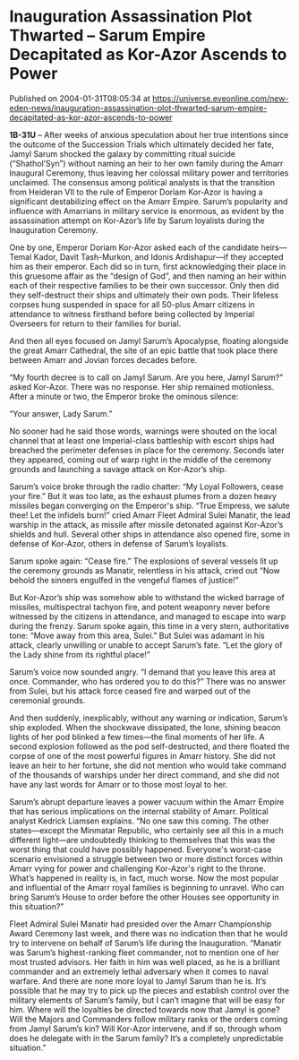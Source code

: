 # Inauguration Assassination Plot Thwarted – Sarum Empire Decapitated as Kor-Azor Ascends to Power
Published on 2004-01-31T08:05:34 at https://universe.eveonline.com/new-eden-news/inauguration-assassination-plot-thwarted-sarum-empire-decapitated-as-kor-azor-ascends-to-power

**1B-31U** – After weeks of anxious speculation about her true intentions since the outcome of the Succession Trials which ultimately decided her fate, Jamyl Sarum shocked the galaxy by committing ritual suicide (“Shathol’Syn”) without naming an heir to her own family during the Amarr Inaugural Ceremony, thus leaving her colossal military power and territories unclaimed. The consensus among political analysts is that the transition from Heideran VII to the rule of Emperor Doriam Kor-Azor is having a significant destabilizing effect on the Amarr Empire. Sarum’s popularity and influence with Amarrians in military service is enormous, as evident by the assassination attempt on Kor-Azor’s life by Sarum loyalists during the Inauguration Ceremony.  


One by one, Emperor Doriam Kor-Azor asked each of the candidate heirs—Temal Kador, Davit Tash-Murkon, and Idonis Ardishapur—if they accepted him as their emperor. Each did so in turn, first acknowledging their place in this gruesome affair as the “design of God”, and then naming an heir within each of their respective families to be their own successor. Only then did they self-destruct their ships and ultimately their own pods. Their lifeless corpses hung suspended in space for all 50-plus Amarr citizens in attendance to witness firsthand before being collected by Imperial Overseers for return to their families for burial.  


And then all eyes focused on Jamyl Sarum’s Apocalypse, floating alongside the great Amarr Cathedral, the site of an epic battle that took place there between Amarr and Jovian forces decades before.  


“My fourth decree is to call on Jamyl Sarum. Are you here, Jamyl Sarum?” asked Kor-Azor. There was no response. Her ship remained motionless. After a minute or two, the Emperor broke the ominous silence:  


“Your answer, Lady Sarum.”  


No sooner had he said those words, warnings were shouted on the local channel that at least one Imperial-class battleship with escort ships had breached the perimeter defenses in place for the ceremony. Seconds later they appeared, coming out of warp right in the middle of the ceremony grounds and launching a savage attack on Kor-Azor’s ship.  


Sarum’s voice broke through the radio chatter: “My Loyal Followers, cease your fire.” But it was too late, as the exhaust plumes from a dozen heavy missiles began converging on the Emperor's ship. “True Empress, we salute thee! Let the infidels burn!” cried Amarr Fleet Admiral Sulei Manatir, the lead warship in the attack, as missile after missile detonated against Kor-Azor’s shields and hull. Several other ships in attendance also opened fire, some in defense of Kor-Azor, others in defense of Sarum’s loyalists.  


Sarum spoke again: “Cease fire.” The explosions of several vessels lit up the ceremony grounds as Manatir, relentless in his attack, cried out “Now behold the sinners engulfed in the vengeful flames of justice!”  


But Kor-Azor’s ship was somehow able to withstand the wicked barrage of missiles, multispectral tachyon fire, and potent weaponry never before witnessed by the citizens in attendance, and managed to escape into warp during the frenzy. Sarum spoke again, this time in a very stern, authoritative tone: “Move away from this area, Sulei.” But Sulei was adamant in his attack, clearly unwilling or unable to accept Sarum’s fate. “Let the glory of the Lady shine from its rightful place!”  


Sarum’s voice now sounded angry. “I demand that you leave this area at once. Commander, who has ordered you to do this?” There was no answer from Sulei, but his attack force ceased fire and warped out of the ceremonial grounds.  


And then suddenly, inexplicably, without any warning or indication, Sarum’s ship exploded. When the shockwave dissipated, the lone, shining beacon lights of her pod blinked a few times—the final moments of her life. A second explosion followed as the pod self-destructed, and there floated the corpse of one of the most powerful figures in Amarr history. She did not leave an heir to her fortune, she did not mention who would take command of the thousands of warships under her direct command, and she did not have any last words for Amarr or to those most loyal to her.  


Sarum’s abrupt departure leaves a power vacuum within the Amarr Empire that has serious implications on the internal stability of Amarr. Political analyst Kedrick Liamsen explains. “No one saw this coming. The other states—except the Minmatar Republic, who certainly see all this in a much different light—are undoubtedly thinking to themselves that this was the worst thing that could have possibly happened. Everyone's worst-case scenario envisioned a struggle between two or more distinct forces within Amarr vying for power and challenging Kor-Azor's right to the throne. What’s happened in reality is, in fact, much worse. Now the most popular and influential of the Amarr royal families is beginning to unravel. Who can bring Sarum’s House to order before the other Houses see opportunity in this situation?”  


Fleet Admiral Sulei Manatir had presided over the Amarr Championship Award Ceremony last week, and there was no indication then that he would try to intervene on behalf of Sarum’s life during the Inauguration. “Manatir was Sarum’s highest-ranking fleet commander, not to mention one of her most trusted advisors. Her faith in him was well placed, as he is a brilliant commander and an extremely lethal adversary when it comes to naval warfare. And there are none more loyal to Jamyl Sarum than he is. It’s possible that he may try to pick up the pieces and establish control over the military elements of Sarum’s family, but I can’t imagine that will be easy for him. Where will the loyalties be directed towards now that Jamyl is gone? Will the Majors and Commanders follow military ranks or the orders coming from Jamyl Sarum’s kin? Will Kor-Azor intervene, and if so, through whom does he delegate with in the Sarum family? It’s a completely unpredictable situation.”
